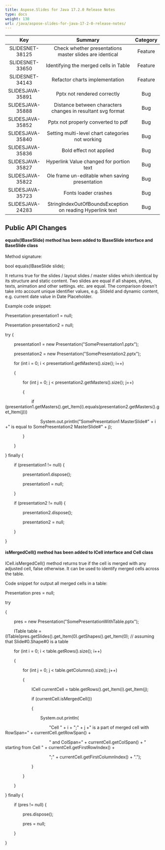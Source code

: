 ```yaml
---
title: Aspose.Slides for Java 17.2.0 Release Notes
type: docs
weight: 130
url: /java/aspose-slides-for-java-17-2-0-release-notes/
---
```


|**Key**|**Summary**|**Category**|
| :-: | :-: | :-: |
|SLIDESNET-38125|Check whether presentations master slides are identical|Feature|
|SLIDESNET-33650|Identifying the merged cells in Table|Feature|
|SLIDESNET-34143|Refactor charts implementation|Feature|
|SLIDESJAVA-35891|Pptx not rendered correctly|Bug|
|SLIDESJAVA-35888|Distance between characters changes in resultant svg format|Bug|
|SLIDESJAVA-35852|Pptx not properly converted to pdf|Bug|
|SLIDESJAVA-35840|Setting multi-level chart categories not working|Bug|
|SLIDESJAVA-35836|Bold effect not applied|Bug|
|SLIDESJAVA-35827|Hyperlink Value changed for portion text|Bug|
|SLIDESJAVA-35822|Ole frame un-editable when saving presentation|Bug|
|SLIDESJAVA-35723|Fonts loader crashes|Bug|
|SLIDESJAVA-24283|StringIndexOutOfBoundsException on reading Hyperlink text|Bug|

## **Public API Changes**
#### **equals(IBaseSlide) method has been added to IBaseSlide interface and BaseSlide class**
Method signature:

bool equals(IBaseSlide slide);

It returns true for the slides / layout slides / master slides which identical by its structure and static content.
Two slides are equal if all shapes, styles, texts, animation and other settings. etc. are equal. The comparison doesn't take into account unique identifier values, e.g. SlideId and dynamic content, e.g. current date value in Date Placeholder.

Example code snippet:

Presentation presentation1 = null;

Presentation presentation2 = null;

try {

`    `presentation1 = new Presentation("SomePresentation1.pptx");

`    `presentation2 = new Presentation("SomePresentation2.pptx");

`    `for (int i = 0; i < presentation1.getMasters().size(); i++)

`    `{

`        `for (int j = 0; j < presentation2.getMasters().size(); j++)

`        `{

`            `if (presentation1.getMasters().get_Item(i).equals(presentation2.getMasters().get_Item(j)))

`                `System.out.println("SomePresentation1 MasterSlide#" + i +" is equal to SomePresentation2 MasterSlide#" + j);

`        `}

`    `}

} finally {

`    `if (presentation1 != null) {

`        `presentation1.dispose();

`        `presentation1 = null;

`    `}

`    `if (presentation2 != null) {

`        `presentation2.dispose();

`        `presentation2 = null;

`    `}

}
#### **isMergedCell() method has been added to ICell interface and Cell class**
ICell.isMergedCell() method returns true if the cell is merged with any adjusted cell, false otherwise. It can be used to identify merged cells across the table.

Code snippet for output all merged cells in a table:

Presentation pres = null;

try

{

`    `pres = new Presentation("SomePresentationWithTable.pptx");



`    `ITable table = (ITable)pres.getSlides().get_Item(0).getShapes().get_Item(0); // assuming that Slide#0.Shape#0 is a table

`    `for (int i = 0; i < table.getRows().size(); i++)

`    `{

`        `for (int j = 0; j < table.getColumns().size(); j++)

`        `{

`            `ICell currentCell = table.getRows().get_Item(i).get_Item(j);

`            `if (currentCell.isMergedCell())

`            `{

`                `System.out.println(

`                    `"Cell " + i + ";" + j +" is a part of merged cell with RowSpan=" + currentCell.getRowSpan() +

`                    `" and ColSpan=" + currentCell.getColSpan() + " starting from Cell " + currentCell.getFirstRowIndex() +

`                    `";" + currentCell.getFirstColumnIndex() + ".");

`            `}

`        `}



`    `}

} finally {

`    `if (pres != null) {

`        `pres.dispose();

`        `pres = null;

`    `}

}


